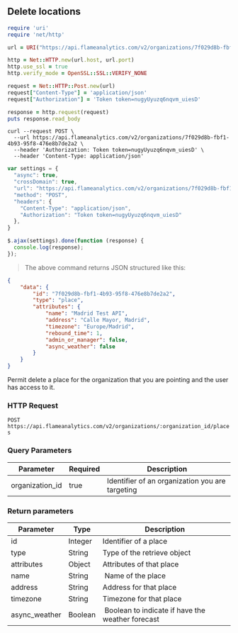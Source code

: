 
## Delete locations

```ruby
require 'uri'
require 'net/http'

url = URI("https://api.flameanalytics.com/v2/organizations/7f029d8b-fbf1-4b93-95f8-476e8b7de2a2")

http = Net::HTTP.new(url.host, url.port)
http.use_ssl = true
http.verify_mode = OpenSSL::SSL::VERIFY_NONE

request = Net::HTTP::Post.new(url)
request["Content-Type"] = 'application/json'
request["Authorization"] = 'Token token=nugyUyuzq6nqvm_uiesD'

response = http.request(request)
puts response.read_body
```

```shell
curl --request POST \
  --url https://api.flameanalytics.com/v2/organizations/7f029d8b-fbf1-4b93-95f8-476e8b7de2a2 \
  --header 'Authorization: Token token=nugyUyuzq6nqvm_uiesD' \
  --header 'Content-Type: application/json'
```

```javascript
var settings = {
  "async": true,
  "crossDomain": true,
  "url": "https://api.flameanalytics.com/v2/organizations/7f029d8b-fbf1-4b93-95f8-476e8b7de2a2",
  "method": "POST",
  "headers": {
    "Content-Type": "application/json",
    "Authorization": "Token token=nugyUyuzq6nqvm_uiesD"
  },
}

$.ajax(settings).done(function (response) {
  console.log(response);
});
```

> The above command returns JSON structured like this:

```json
{
    "data": {
        "id": "7f029d8b-fbf1-4b93-95f8-476e8b7de2a2",
        "type": "place",
        "attributes": {
            "name": "Madrid Test API",
            "address": "Calle Mayor, Madrid",
            "timezone": "Europe/Madrid",
            "rebound_time": 1,
            "admin_or_manager": false,
            "async_weather": false
        }
    }
}
```

Permit delete a place for the organization that you are pointing and the user has access to it.

### HTTP Request

`POST https://api.flameanalytics.com/v2/organizations/:organization_id/places`

### Query Parameters

Parameter | Required | Description
--------- | ------- | -----------
organization_id | true | Identifier of an organization you are targeting


### Return parameters

Parameter | Type | Description
--------- | ------- | -----------
id | Integer | Identifier of a place
type | String | Type of the retrieve object
attributes | Object | Attributes of that place
name | String | Name of the place
address | String | Address for that place
timezone | String | Timezone for that place
async_weather | Boolean | Boolean to indicate if have the weather forecast